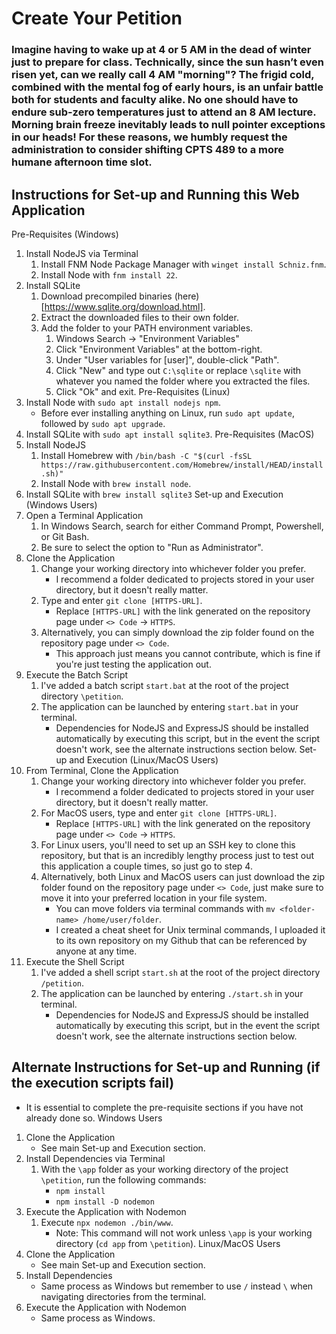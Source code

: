 # Create Your Petition
### Imagine having to wake up at 4 or 5 AM in the dead of winter just to prepare for class. Technically, since the sun hasn’t even risen yet, can we really call 4 AM "morning"? The frigid cold, combined with the mental fog of early hours, is an unfair battle both for students and faculty alike. No one should have to endure sub-zero temperatures just to attend an 8 AM lecture. Morning brain freeze inevitably leads to null pointer exceptions in our heads! For these reasons, we humbly request the administration to consider shifting CPTS 489 to a more humane afternoon time slot.
## Instructions for Set-up and Running this Web Application
Pre-Requisites (Windows)
1. Install NodeJS via Terminal
    1. Install FNM Node Package Manager with `winget install Schniz.fnm`.
    2. Install Node with `fnm install 22`.
2. Install SQLite
    1. Download precompiled binaries (here)[https://www.sqlite.org/download.html].
    2. Extract the downloaded files to their own folder.
    3. Add the folder to your PATH environment variables.
        1. Windows Search -> "Environment Variables"
        2. Click "Environment Variables" at the bottom-right.
        3. Under "User variables for \[user\]", double-click "Path".
        4. Click "New" and type out `C:\sqlite` or replace `\sqlite` with whatever you named the folder where you extracted the files.
        5. Click "Ok" and exit.
Pre-Requisites (Linux)
1. Install Node with `sudo apt install nodejs npm`.
    - Before ever installing anything on Linux, run `sudo apt update`, followed by `sudo apt upgrade`.
2. Install SQLite with `sudo apt install sqlite3`.
Pre-Requisites (MacOS)
1. Install NodeJS
    1. Install Homebrew with `/bin/bash -C "$(curl -fsSL https://raw.githubusercontent.com/Homebrew/install/HEAD/install.sh)"`
    2. Install Node with `brew install node`.
2. Install SQLite with `brew install sqlite3`
Set-up and Execution (Windows Users)
1. Open a Terminal Application
    1. In Windows Search, search for either Command Prompt, Powershell, or Git Bash.
    2. Be sure to select the option to "Run as Administrator".
2. Clone the Application
    1. Change your working directory into whichever folder you prefer.
        - I recommend a folder dedicated to projects stored in your user directory, but it doesn't really matter.
    2. Type and enter `git clone [HTTPS-URL]`.
        - Replace `[HTTPS-URL]` with the link generated on the repository page under `<> Code` -> `HTTPS`.
    3. Alternatively, you can simply download the zip folder found on the repository page under `<> Code`.
        - This approach just means you cannot contribute, which is fine if you're just testing the application out.
2. Execute the Batch Script
    1. I've added a batch script `start.bat` at the root of the project directory `\petition`.
    2. The application can be launched by entering `start.bat` in your terminal.
        - Dependencies for NodeJS and ExpressJS should be installed automatically by executing this script, but in the event the script doesn't work, see the alternate instructions section below.
Set-up and Execution (Linux/MacOS Users)
1. From Terminal, Clone the Application
    1. Change your working directory into whichever folder you prefer.
        - I recommend a folder dedicated to projects stored in your user directory, but it doesn't really matter.
    2. For MacOS users, type and enter `git clone [HTTPS-URL]`.
        - Replace `[HTTPS-URL]` with the link generated on the repository page under `<> Code` -> `HTTPS`.
    3. For Linux users, you'll need to set up an SSH key to clone this repository, but that is an incredibly lengthy process just to test out this application a couple times, so just go to step 4.
    4. Alternatively, both Linux and MacOS users can just download the zip folder found on the repository page under `<> Code`, just make sure to move it into your preferred location in your file system.
        - You can move folders via terminal commands with `mv <folder-name> /home/user/folder`.
        - I created a cheat sheet for Unix terminal commands, I uploaded it to its own repository on my Github that can be referenced by anyone at any time.
2. Execute the Shell Script
    1. I've added a shell script `start.sh` at the root of the project directory `/petition`.
    2. The application can be launched by entering `./start.sh` in your terminal.
        - Dependencies for NodeJS and ExpressJS should be installed automatically by executing this script, but in the event the script doesn't work, see the alternate instructions section below.
## Alternate Instructions for Set-up and Running (if the execution scripts fail)
- It is essential to complete the pre-requisite sections if you have not already done so.
Windows Users
1. Clone the Application
    - See main Set-up and Execution section.
2. Install Dependencies via Terminal
    1. With the `\app` folder as your working directory of the project `\petition`, run the following commands:
        - `npm install`
        - `npm install -D nodemon`
3. Execute the Application with Nodemon
    1. Execute `npx nodemon ./bin/www`.
        - Note: This command will not work unless `\app` is your working directory (`cd app` from `\petition`).
Linux/MacOS Users
1. Clone the Application
    - See main Set-up and Execution section.
2. Install Dependencies
    - Same process as Windows but remember to use `/` instead `\` when navigating directories from the terminal.
3. Execute the Application with Nodemon
    - Same process as Windows.